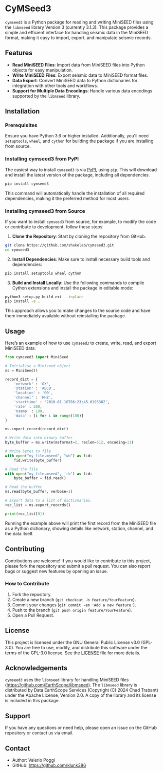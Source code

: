 # CyMSeed3

 `cymseed3` is a Python package for reading and writing MiniSEED files using the `libmseed` library Version 3 (currently 3.1.3). This package provides a simple and efficient interface for handling seismic data in the MiniSEED format, making it easy to import, export, and manipulate seismic records.

 ## Features

 - **Read MiniSEED Files**: Import data from MiniSEED files into Python objects for easy manipulation.
 - **Write MiniSEED Files**: Export seismic data to MiniSEED format files.
 - **Data Export**: Convert MiniSEED data to Python dictionaries for integration with other tools and workflows.
 - **Support for Multiple Data Encodings**: Handle various data encodings supported by the `libmseed` library.

 ## Installation

### Prerequisites

Ensure you have Python 3.6 or higher installed. Additionally, you'll need `setuptools`, `wheel`, and `cython` for building the package if you are installing from source.

### Installing cymseed3 from PyPI

The easiest way to install `cymseed3` is via [PyPI](https://pypi.org/project/cymseed3/), using `pip`. This will download and install the latest version of the package, including all dependencies.

```bash
pip install cymseed3
```

This command will automatically handle the installation of all required dependencies, making it the preferred method for most users.

### Installing cymseed3 from Source

If you want to install `cymseed3` from source, for example, to modify the code or contribute to development, follow these steps:

1. **Clone the Repository**: Start by cloning the repository from GitHub.

  ```bash
  git clone https://github.com/shakelab/cymseed3.git
  cd cymseed3
  ```

2. **Install Dependencies**: Make sure to install necessary build tools and dependencies:

  ```bash
  pip install setuptools wheel cython
  ```

3. **Build and Install Locally**: Use the following commands to compile Cython extensions and install the package in editable mode:

  ```bash
  python3 setup.py build_ext --inplace
  pip install -e .
  ```

  This approach allows you to make changes to the source code and have them immediately available without reinstalling the package.

 ## Usage

 Here’s an example of how to use `cymseed3` to create, write, read, and export MiniSEED data:

 ```python
 from cymseed3 import MiniSeed

 # Initialise a Miniseed object
 ms = MiniSeed()

 record_dict = {
     'network' : 'OX',
     'station' : 'ABCD',
     'location' : '00',
     'channel' : 'HHZ',
     'starttime' : '2010-01-10T08:23:45.019538Z',
     'rate' : 200,
     'nsamp' : 100,
     'data' : [i for i in range(100)]
 }

 ms.import_record(record_dict)

 # Write data into binary buffer
 byte_buffer = ms.write(msformat=2, reclen=512, encoding=11)

 # Write bytes to file
 with open("my_file.mseed", "wb") as fid:
     fid.write(byte_buffer)

 # Read the file
 with open("my_file.mseed", 'rb') as fid:
     byte_buffer = fid.read()

 # Read the buffer
 ms.read(byte_buffer, verbose=1)

 # Export data to a list of dictionaries.
 rec_list = ms.export_records()

 print(rec_list[0])
 ```

 Running the example above will print the first record from the MiniSEED file as a Python dictionary, showing details like network, station, channel, and the data itself.

 ## Contributing

 Contributions are welcome! If you would like to contribute to this project, please fork the repository and submit a pull request. You can also report bugs or suggest new features by opening an issue.

 ### How to Contribute

 1. Fork the repository.
 2. Create a new branch (`git checkout -b feature/YourFeature`).
 3. Commit your changes (`git commit -am 'Add a new feature'`).
 4. Push to the branch (`git push origin feature/YourFeature`).
 5. Open a Pull Request.

 ## License

 This project is licensed under the GNU General Public License v3.0 (GPL-3.0). You are free to use, modify, and distribute this software under the terms of the GPL-3.0 license. See the [LICENSE](LICENSE) file for more details.

 ## Acknowledgements

 `cymseed3` uses the `libmseed` library for handling MiniSEED files (https://github.com/EarthScope/libmseed). The `libmseed` library is distributed by Data EarthScope Services (Copyright (C) 2024 Chad Trabant) under the Apache License, Version 2.0. A copy of the library and its license is included in this package.

 ## Support

 If you have any questions or need help, please open an issue on the GitHub repository or contact us via email.

 ## Contact

 - Author: Valerio Poggi
 - GitHub: https://github.com/klunk386

